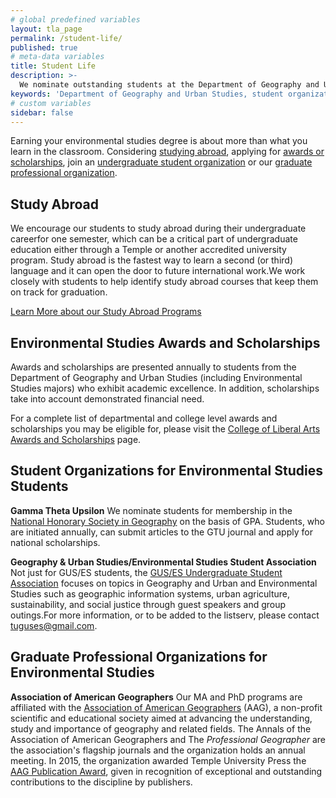 ```yaml
---
# global predefined variables
layout: tla_page
permalink: /student-life/
published: true
# meta-data variables
title: Student Life
description: >-
  We nominate outstanding students at the Department of Geography and Urban Studiesfor environmental studies scholarships.
keywords: 'Department of Geography and Urban Studies, student organizations, Environmental Studies scholarships, Environmental Studies awards, Gamma Theta Upsilon'
# custom variables
sidebar: false
---
```

Earning your environmental studies degree is about more than what you learn in the classroom. Considering [studying abroad](#study-abroad), applying for [awards or scholarships](#environmental-studies-awards-and-scholarships), join an [undergraduate student organization](#student-organizations-for-environmental-studies-students) or our [graduate professional organization](#graduate-professional-organizations-for-environmental-studies).

## Study Abroad
We encourage our students to study abroad during their undergraduate careerfor one semester, which can be a critical part of undergraduate education either through a Temple or another accredited university program. Study abroad is the fastest way to learn a second (or third) language and it can open the door to future international work.We work closely with students to help identify study abroad courses that keep them on track for graduation.

[Learn More about our Study Abroad Programs](https://studyabroad.temple.edu/programs)

## Environmental Studies Awards and Scholarships
Awards and scholarships are presented annually to students from the Department of Geography and Urban Studies (including Environmental Studies majors) who exhibit academic excellence. In addition, scholarships take into account demonstrated financial need.

For a complete list of departmental and college level awards and scholarships you may be eligible for, please visit the [College of Liberal Arts Awards and Scholarships](https://liberalarts.temple.edu/about-us/resources/awards-and-scholarships?field_awards_department_nid=4591&field_awards_academics_class_value=All) page.

## Student Organizations for Environmental Studies Students
**Gamma Theta Upsilon**
We nominate students for membership in the [National Honorary Society in Geography](http://gammathetaupsilon.org/) on the basis of GPA. Students, who are initiated annually, can submit articles to the GTU journal and apply for national scholarships.

**Geography & Urban Studies/Environmental Studies Student Association**
Not just for GUS/ES students, the [GUS/ES Undergraduate Student Association](https://sustainability.temple.edu/get-involved/students-get-involved-page/geography-urban-studies-environmental-studies-student) focuses on topics in Geography and Urban and Environmental Studies such as geographic information systems, urban agriculture, sustainability, and social justice through guest speakers and group outings.For more information, or to be added to the listserv, please contact [tuguses@gmail.com](mailto:tuguses@gmail.com).

## Graduate Professional Organizations for Environmental Studies
**Association of American Geographers**
Our MA and PhD programs are affiliated with the [Association of American Geographers](http://www.aag.org/) (AAG), a non-profit scientific and educational society aimed at advancing the understanding, study and importance of geography and related fields. The Annals of the Association of American Geographers and The _Professional Geographer_ are the association's flagship journals and the organization holds an annual meeting. In 2015, the organization awarded Temple University Press the [AAG Publication Award](https://news.temple.edu/news/2015-12-08/awards-temple-university-press), given in recognition of exceptional and outstanding contributions to the discipline by publishers.
